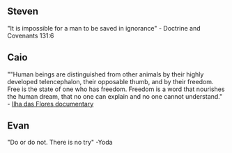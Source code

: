 ## Steven
"It is impossible for a man to be saved in ignorance" - Doctrine and Covenants 131:6 

## Caio
""Human beings are distinguished from other animals by their highly developed telencephalon, their opposable thumb, and by their freedom. Free is the state of one who has freedom. Freedom is a word that nourishes the human dream, that no one can explain and no one cannot understand." - [Ilha das Flores documentary](https://www.youtube.com/watch?v=jO8xT5q4ahE)

## Evan
"Do or do not. There is no try" -Yoda
